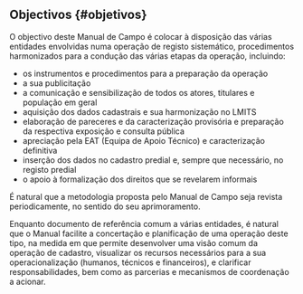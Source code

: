 ## Objectivos {#objetivos}

O objectivo deste Manual de Campo é colocar à disposição das várias entidades envolvidas numa operação de registo sistemático, procedimentos harmonizados para a condução das várias etapas da operação, incluindo:

* os instrumentos e procedimentos para a preparação da operação
* a sua publicitação
* a comunicação e sensibilização de todos os atores, titulares e população em geral
* aquisição dos dados cadastrais e sua harmonização no LMITS
* elaboração de pareceres e da caracterização provisória e preparação da respectiva exposição e consulta pública
* apreciação pela EAT \(Equipa de Apoio Técnico\) e caracterização definitiva
* inserção dos dados no cadastro predial e, sempre que necessário, no registo predial 
* o apoio à formalização dos direitos que se revelarem informais

É natural que a metodologia proposta pelo Manual de Campo seja revista periodicamente, no sentido do seu aprimoramento.

Enquanto documento de referência comum a várias entidades, é natural que o Manual facilite a concertação e planificação de uma operação deste tipo, na medida em que permite desenvolver uma visão comum da operação de cadastro, visualizar os recursos necessários para a sua operacionalização \(humanos, técnicos e financeiros\), e clarificar responsabilidades, bem como as parcerias e mecanismos de coordenação a acionar.

